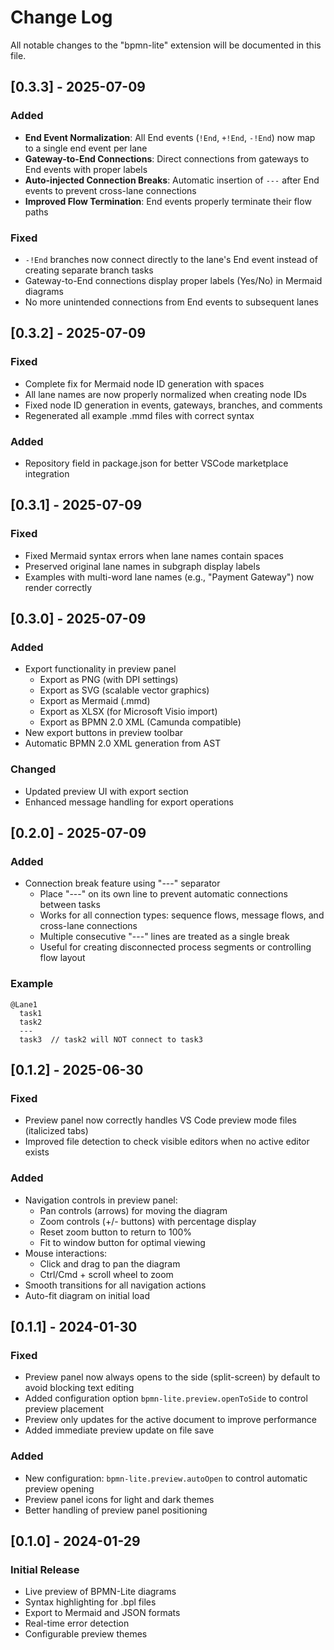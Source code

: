 # Change Log

All notable changes to the "bpmn-lite" extension will be documented in this file.

## [0.3.3] - 2025-07-09

### Added
- **End Event Normalization**: All End events (`!End`, `+!End`, `-!End`) now map to a single end event per lane
- **Gateway-to-End Connections**: Direct connections from gateways to End events with proper labels
- **Auto-injected Connection Breaks**: Automatic insertion of `---` after End events to prevent cross-lane connections
- **Improved Flow Termination**: End events properly terminate their flow paths

### Fixed
- `-!End` branches now connect directly to the lane's End event instead of creating separate branch tasks
- Gateway-to-End connections display proper labels (Yes/No) in Mermaid diagrams
- No more unintended connections from End events to subsequent lanes

## [0.3.2] - 2025-07-09

### Fixed
- Complete fix for Mermaid node ID generation with spaces
- All lane names are now properly normalized when creating node IDs
- Fixed node ID generation in events, gateways, branches, and comments
- Regenerated all example .mmd files with correct syntax

### Added
- Repository field in package.json for better VSCode marketplace integration

## [0.3.1] - 2025-07-09

### Fixed
- Fixed Mermaid syntax errors when lane names contain spaces
- Preserved original lane names in subgraph display labels
- Examples with multi-word lane names (e.g., "Payment Gateway") now render correctly

## [0.3.0] - 2025-07-09

### Added
- Export functionality in preview panel
  - Export as PNG (with DPI settings)
  - Export as SVG (scalable vector graphics)
  - Export as Mermaid (.mmd)
  - Export as XLSX (for Microsoft Visio import)
  - Export as BPMN 2.0 XML (Camunda compatible)
- New export buttons in preview toolbar
- Automatic BPMN 2.0 XML generation from AST

### Changed
- Updated preview UI with export section
- Enhanced message handling for export operations

## [0.2.0] - 2025-07-09

### Added
- Connection break feature using "---" separator
  - Place "---" on its own line to prevent automatic connections between tasks
  - Works for all connection types: sequence flows, message flows, and cross-lane connections
  - Multiple consecutive "---" lines are treated as a single break
  - Useful for creating disconnected process segments or controlling flow layout

### Example
```bpl
@Lane1
  task1
  task2
  ---
  task3  // task2 will NOT connect to task3
```

## [0.1.2] - 2025-06-30

### Fixed
- Preview panel now correctly handles VS Code preview mode files (italicized tabs)
- Improved file detection to check visible editors when no active editor exists

### Added
- Navigation controls in preview panel:
  - Pan controls (arrows) for moving the diagram
  - Zoom controls (+/- buttons) with percentage display
  - Reset zoom button to return to 100%
  - Fit to window button for optimal viewing
- Mouse interactions:
  - Click and drag to pan the diagram
  - Ctrl/Cmd + scroll wheel to zoom
- Smooth transitions for all navigation actions
- Auto-fit diagram on initial load

## [0.1.1] - 2024-01-30

### Fixed
- Preview panel now always opens to the side (split-screen) by default to avoid blocking text editing
- Added configuration option `bpmn-lite.preview.openToSide` to control preview placement
- Preview only updates for the active document to improve performance
- Added immediate preview update on file save

### Added
- New configuration: `bpmn-lite.preview.autoOpen` to control automatic preview opening
- Preview panel icons for light and dark themes
- Better handling of preview panel positioning

## [0.1.0] - 2024-01-29

### Initial Release
- Live preview of BPMN-Lite diagrams
- Syntax highlighting for .bpl files
- Export to Mermaid and JSON formats
- Real-time error detection
- Configurable preview themes
